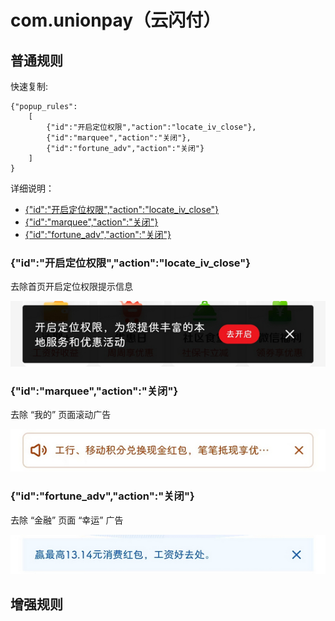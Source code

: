 # com.unionpay（云闪付）

## 普通规则

快速复制:
```
{"popup_rules":
    [
        {"id":"开启定位权限","action":"locate_iv_close"},
        {"id":"marquee","action":"关闭"},
        {"id":"fortune_adv","action":"关闭"}
    ]
}
```
详细说明：
- [{"id":"开启定位权限","action":"locate_iv_close"}](#id开启定位权限actionlocate_iv_close)
- [{"id":"marquee","action":"关闭"}](#idmarqueeaction关闭)
- [{"id":"fortune_adv","action":"关闭"}](#idfortune_advaction关闭)

### {"id":"开启定位权限","action":"locate_iv_close"}
去除首页开启定位权限提示信息

![](./assets/开启定位权限.jpg)

### {"id":"marquee","action":"关闭"}
去除 “我的” 页面滚动广告

![](./assets/滚动广告.jpg)

### {"id":"fortune_adv","action":"关闭"}
去除 “金融” 页面 “幸运” 广告

![](./assets/幸运广告.jpg)

## 增强规则

